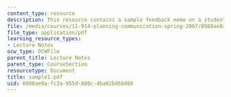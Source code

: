 ```yaml
---
content_type: resource
description: This resource contains a sample feedback memo on a student briefing.
file: /media/courses/11-914-planning-communication-spring-2007/8988ae8afc3a955d886c4ba92bd6bd66_sample1.pdf
file_type: application/pdf
learning_resource_types:
- Lecture Notes
ocw_type: OCWFile
parent_title: Lecture Notes
parent_type: CourseSection
resourcetype: Document
title: sample1.pdf
uid: 8988ae8a-fc3a-955d-886c-4ba92bd6bd66
---
```

